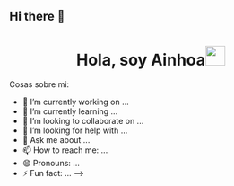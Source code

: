 ## Hi there 👋

<h1 align="center"> Hola, soy Ainhoa<img src="https://media.giphy.com/media/hvRJCLFzcasrR4ia7z/giphy.gif" width="35"></h1>

Cosas sobre mi:

- 🔭 I’m currently working on ...
- 🌱 I’m currently learning ...
- 👯 I’m looking to collaborate on ...
- 🤔 I’m looking for help with ...
- 💬 Ask me about ...
- 📫 How to reach me: ...
- 😄 Pronouns: ...
- ⚡ Fun fact: ...
-->
